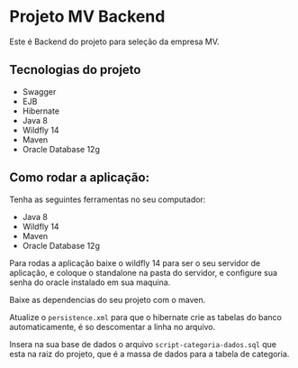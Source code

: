 # Projeto MV Backend

Este é Backend do projeto para seleção da empresa MV.

## Tecnologias do projeto

 - Swagger
 - EJB
 - Hibernate
 - Java 8
 - Wildfly 14
 - Maven
 - Oracle Database 12g

## Como rodar a aplicação:

Tenha as seguintes ferramentas no seu computador:
  
  - Java 8
  - Wildfly 14
  - Maven
  - Oracle Database 12g

Para rodas a aplicação baixe o wildfly 14 para ser o seu servidor de aplicação, e coloque 
o standalone na pasta do servidor, e configure sua senha do oracle instalado em sua maquina.

Baixe as dependencias do seu projeto com o maven.

Atualize o `persistence.xml` para que o hibernate crie as tabelas do banco automaticamente, é so descomentar a linha no arquivo.

Insera na sua base de dados o arquivo `script-categoria-dados.sql` que esta na raiz do projeto, que é a massa de dados para a tabela de categoria.

